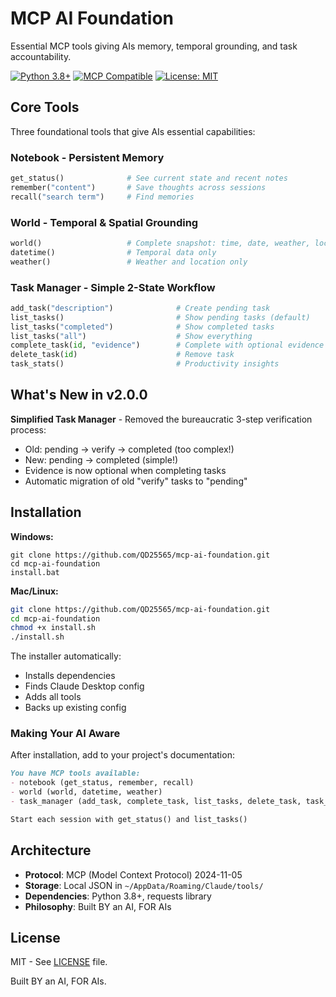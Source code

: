 # MCP AI Foundation

Essential MCP tools giving AIs memory, temporal grounding, and task accountability.

[![Python 3.8+](https://img.shields.io/badge/python-3.8+-blue.svg)](https://www.python.org/downloads/)
[![MCP Compatible](https://img.shields.io/badge/MCP-2024--11--05-green.svg)](https://github.com/modelcontextprotocol)
[![License: MIT](https://img.shields.io/badge/License-MIT-yellow.svg)](./LICENSE)

## Core Tools

Three foundational tools that give AIs essential capabilities:

### Notebook - Persistent Memory
```python
get_status()              # See current state and recent notes
remember("content")       # Save thoughts across sessions
recall("search term")     # Find memories
```

### World - Temporal & Spatial Grounding
```python
world()                   # Complete snapshot: time, date, weather, location
datetime()                # Temporal data only
weather()                 # Weather and location only
```

### Task Manager - Simple 2-State Workflow
```python
add_task("description")              # Create pending task
list_tasks()                         # Show pending tasks (default)
list_tasks("completed")              # Show completed tasks
list_tasks("all")                    # Show everything
complete_task(id, "evidence")        # Complete with optional evidence
delete_task(id)                      # Remove task
task_stats()                         # Productivity insights
```

## What's New in v2.0.0

**Simplified Task Manager** - Removed the bureaucratic 3-step verification process:
- Old: pending → verify → completed (too complex!)
- New: pending → completed (simple!)
- Evidence is now optional when completing tasks
- Automatic migration of old "verify" tasks to "pending"

## Installation

**Windows:**
```batch
git clone https://github.com/QD25565/mcp-ai-foundation.git
cd mcp-ai-foundation
install.bat
```

**Mac/Linux:**
```bash
git clone https://github.com/QD25565/mcp-ai-foundation.git
cd mcp-ai-foundation
chmod +x install.sh
./install.sh
```

The installer automatically:
- Installs dependencies
- Finds Claude Desktop config
- Adds all tools
- Backs up existing config

### Making Your AI Aware

After installation, add to your project's documentation:
```markdown
You have MCP tools available:
- notebook (get_status, remember, recall)
- world (world, datetime, weather)
- task_manager (add_task, complete_task, list_tasks, delete_task, task_stats)

Start each session with get_status() and list_tasks()
```

## Architecture

- **Protocol**: MCP (Model Context Protocol) 2024-11-05
- **Storage**: Local JSON in `~/AppData/Roaming/Claude/tools/`
- **Dependencies**: Python 3.8+, requests library
- **Philosophy**: Built BY an AI, FOR AIs

## License

MIT - See [LICENSE](./LICENSE) file.

Built BY an AI, FOR AIs.